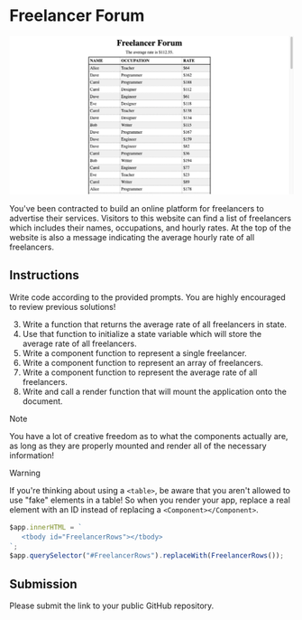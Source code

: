 # Freelancer Forum

![Example website with a table of freelancers and a calculated average hourly rate](example.png)

You've been contracted to build an online platform for freelancers to advertise their services. Visitors to this website can find a list of freelancers which includes their names, occupations, and hourly rates. At the top of the website is also a message indicating the average hourly rate of all freelancers.

## Instructions

Write code according to the provided prompts. You are highly encouraged to review previous solutions!

<!-- 1. Write a function that returns a freelancer object with a randomly generated name, occupation, and rate according to the provided constants. -->
<!-- 2. Initialize a state variable to an array of `NUM_FREELANCERS` freelancer objects. -->

3. Write a function that returns the average rate of all freelancers in state.
4. Use that function to initialize a state variable which will store the average rate of all freelancers.
5. Write a component function to represent a single freelancer.
6. Write a component function to represent an array of freelancers.
7. Write a component function to represent the average rate of all freelancers.
8. Write and call a render function that will mount the application onto the document.

> [!NOTE]
>
> You have a lot of creative freedom as to what the components actually are, as long as they are properly mounted and render all of the necessary information!

> [!WARNING]
>
> If you're thinking about using a `<table>`, be aware that
> you aren't allowed to use "fake" elements in a table!
> So when you render your app, replace a real element with an ID instead of
> replacing a `<Component></Component>`.
>
> ```js
> $app.innerHTML = `
>    <tbody id="FreelancerRows"></tbody>
> `;
> $app.querySelector("#FreelancerRows").replaceWith(FreelancerRows());
> ```

## Submission

Please submit the link to your public GitHub repository.
